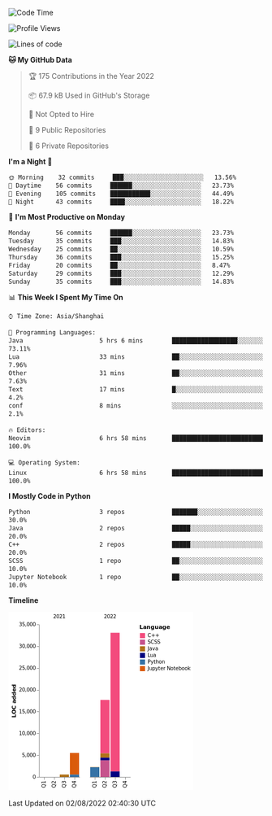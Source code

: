 <!--START_SECTION:waka-->
![Code Time](http://img.shields.io/badge/Code%20Time-0%20secs-blue)

![Profile Views](http://img.shields.io/badge/Profile%20Views-0-blue)

![Lines of code](https://img.shields.io/badge/From%20Hello%20World%20I%27ve%20Written-59%20Thousand%20lines%20of%20code-blue)

**🐱 My GitHub Data** 

> 🏆 175 Contributions in the Year 2022
 > 
> 📦 67.9 kB Used in GitHub's Storage 
 > 
> 🚫 Not Opted to Hire
 > 
> 📜 9 Public Repositories 
 > 
> 🔑 6 Private Repositories  
 > 
**I'm a Night 🦉** 

```text
🌞 Morning    32 commits     ███░░░░░░░░░░░░░░░░░░░░░░   13.56% 
🌆 Daytime    56 commits     ██████░░░░░░░░░░░░░░░░░░░   23.73% 
🌃 Evening    105 commits    ███████████░░░░░░░░░░░░░░   44.49% 
🌙 Night      43 commits     ████░░░░░░░░░░░░░░░░░░░░░   18.22%

```
📅 **I'm Most Productive on Monday** 

```text
Monday       56 commits     ██████░░░░░░░░░░░░░░░░░░░   23.73% 
Tuesday      35 commits     ███░░░░░░░░░░░░░░░░░░░░░░   14.83% 
Wednesday    25 commits     ██░░░░░░░░░░░░░░░░░░░░░░░   10.59% 
Thursday     36 commits     ███░░░░░░░░░░░░░░░░░░░░░░   15.25% 
Friday       20 commits     ██░░░░░░░░░░░░░░░░░░░░░░░   8.47% 
Saturday     29 commits     ███░░░░░░░░░░░░░░░░░░░░░░   12.29% 
Sunday       35 commits     ███░░░░░░░░░░░░░░░░░░░░░░   14.83%

```


📊 **This Week I Spent My Time On** 

```text
⌚︎ Time Zone: Asia/Shanghai

💬 Programming Languages: 
Java                     5 hrs 6 mins        ██████████████████░░░░░░░   73.11% 
Lua                      33 mins             ██░░░░░░░░░░░░░░░░░░░░░░░   7.96% 
Other                    31 mins             ██░░░░░░░░░░░░░░░░░░░░░░░   7.63% 
Text                     17 mins             █░░░░░░░░░░░░░░░░░░░░░░░░   4.2% 
conf                     8 mins              ░░░░░░░░░░░░░░░░░░░░░░░░░   2.1%

🔥 Editors: 
Neovim                   6 hrs 58 mins       █████████████████████████   100.0%

💻 Operating System: 
Linux                    6 hrs 58 mins       █████████████████████████   100.0%

```

**I Mostly Code in Python** 

```text
Python                   3 repos             ███████░░░░░░░░░░░░░░░░░░   30.0% 
Java                     2 repos             █████░░░░░░░░░░░░░░░░░░░░   20.0% 
C++                      2 repos             █████░░░░░░░░░░░░░░░░░░░░   20.0% 
SCSS                     1 repo              ██░░░░░░░░░░░░░░░░░░░░░░░   10.0% 
Jupyter Notebook         1 repo              ██░░░░░░░░░░░░░░░░░░░░░░░   10.0%

```


**Timeline**

![Chart not found](https://raw.githubusercontent.com/kopp4/kopp4/main/charts/bar_graph.png) 


 Last Updated on 02/08/2022 02:40:30 UTC
<!--END_SECTION:waka-->
